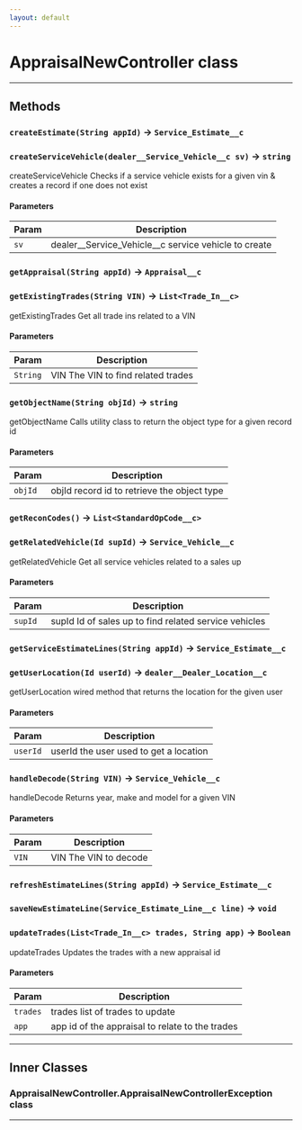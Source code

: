 ```yaml
---
layout: default
---
```

# AppraisalNewController class
---
## Methods
### `createEstimate(String appId)` → `Service_Estimate__c`
### `createServiceVehicle(dealer__Service_Vehicle__c sv)` → `string`

 createServiceVehicle Checks if a service vehicle exists for a given vin & creates a record if one does not exist

#### Parameters
|Param|Description|
|-----|-----------|
|`sv` |  dealer__Service_Vehicle__c service vehicle to create |

### `getAppraisal(String appId)` → `Appraisal__c`
### `getExistingTrades(String VIN)` → `List<Trade_In__c>`

 getExistingTrades Get all trade ins related to a VIN

#### Parameters
|Param|Description|
|-----|-----------|
|`String` |  VIN The VIN to find related trades |

### `getObjectName(String objId)` → `string`

 getObjectName Calls utility class to return the object type for a given record id

#### Parameters
|Param|Description|
|-----|-----------|
|`objId` |  objId record id to retrieve the object type |

### `getReconCodes()` → `List<StandardOpCode__c>`
### `getRelatedVehicle(Id supId)` → `Service_Vehicle__c`

 getRelatedVehicle Get all service vehicles related to a sales up

#### Parameters
|Param|Description|
|-----|-----------|
|`supId` |  supId Id of sales up to find related service vehicles |

### `getServiceEstimateLines(String appId)` → `Service_Estimate__c`
### `getUserLocation(Id userId)` → `dealer__Dealer_Location__c`

 getUserLocation wired method that returns the location for the given user

#### Parameters
|Param|Description|
|-----|-----------|
|`userId` |  userId the user used to get a location |

### `handleDecode(String VIN)` → `Service_Vehicle__c`

 handleDecode Returns year, make and model for a given VIN

#### Parameters
|Param|Description|
|-----|-----------|
|`VIN` |  VIN The VIN to decode |

### `refreshEstimateLines(String appId)` → `Service_Estimate__c`
### `saveNewEstimateLine(Service_Estimate_Line__c line)` → `void`
### `updateTrades(List<Trade_In__c> trades, String app)` → `Boolean`

 updateTrades Updates the trades with a new appraisal id

#### Parameters
|Param|Description|
|-----|-----------|
|`trades` |  trades list of trades to update |
|`app` |     app id of the appraisal to relate to the trades |

---
## Inner Classes

### AppraisalNewController.AppraisalNewControllerException class
---
